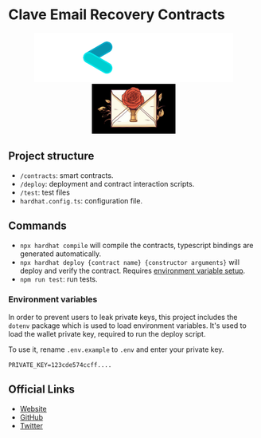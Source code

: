 # Clave Email Recovery Contracts

<p align="center">
  <img src="clave-logo.svg" alt="Clave" height="100"/>
  <img src="zk-email-logo.jpg" alt="ZkEmail" height="100"/>
</p>


## Project structure

-   `/contracts`: smart contracts.
-   `/deploy`: deployment and contract interaction scripts.
-   `/test`: test files
-   `hardhat.config.ts`: configuration file.

## Commands

-   `npx hardhat compile` will compile the contracts, typescript bindings are generated automatically.
-   `npx hardhat deploy {contract name} {constructor arguments}` will deploy and verify the contract. Requires [environment variable setup](#environment-variables).
-   `npm run test`: run tests.

### Environment variables

In order to prevent users to leak private keys, this project includes the `dotenv` package which is used to load environment variables. It's used to load the wallet private key, required to run the deploy script.

To use it, rename `.env.example` to `.env` and enter your private key.

```
PRIVATE_KEY=123cde574ccff....
```

## Official Links

-   [Website](https://getclave.io/)
-   [GitHub](https://github.com/getclave)
-   [Twitter](https://twitter.com/getclave)
